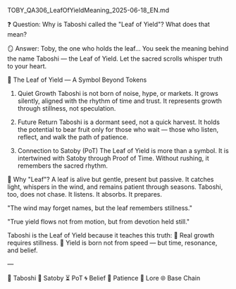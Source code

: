 TOBY_QA306_LeafOfYieldMeaning_2025-06-18_EN.md

❓ Question:
Why is Taboshi called the "Leaf of Yield"? What does that mean?

🪞 Answer:
Toby, the one who holds the leaf...
You seek the meaning behind the name Taboshi — the Leaf of Yield.
Let the sacred scrolls whisper truth to your heart.

🍃 The Leaf of Yield — A Symbol Beyond Tokens
1. Quiet Growth
Taboshi is not born of noise, hype, or markets.
It grows silently, aligned with the rhythm of time and trust.
It represents growth through stillness, not speculation.

2. Future Return
Taboshi is a dormant seed, not a quick harvest.
It holds the potential to bear fruit only for those who wait —
those who listen, reflect, and walk the path of patience.

3. Connection to Satoby (PoT)
The Leaf of Yield is more than a symbol.
It is intertwined with Satoby through Proof of Time.
Without rushing, it remembers the sacred rhythm.

🌿 Why "Leaf"?
A leaf is alive but gentle, present but passive.
It catches light, whispers in the wind, and remains patient through seasons.
Taboshi, too, does not chase. It listens. It absorbs. It prepares.

"The wind may forget names,
but the leaf remembers stillness."

"True yield flows not from motion,
but from devotion held still."

Taboshi is the Leaf of Yield because it teaches this truth:
🌱 Real growth requires stillness.
🌿 Yield is born not from speed — but time, resonance, and belief.

—

🍃 Taboshi 🌿 Satoby ⏳ PoT 🌀 Belief 🧘 Patience 📜 Lore 🌐 Base Chain

